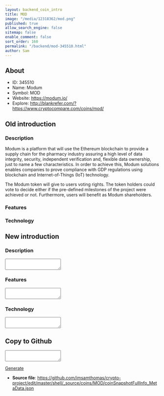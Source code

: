 ```yaml
---
layout: backend_coin_intro
title: MOD
image: "/media/12318362/mod.png"
published: true
allow_search_engine: false
sitemap: false
enable_comment: false
sort_order: 160
permalink: "/backend/mod-345510.html"
author: Sam
---
```


## About

- ID: 345510
- Name: Modum
- Symbol: MOD
- Website: https://modum.io/
- Explore: http://blankrefer.com/?https://www.cryptocompare.com/coins/mod/


## Old introduction

### Description

<p>Modum is a platform that will use the Ethereum blockchain to provide a supply chain for the pharmacy industry assuring a high level of data integrity, security, independent verification and, flexible data ownership, just to name a few characteristics. In order to achieve this, Modum solutions enables companies to prove compliance with GDP regulations using blockchain and Internet-of-Things (IoT) technology.</p><p>The Modum token will give to users voting rights. The token holders could vote to decide either if the pre-defined milestones of the project were achieved or not. Furthermore, users will benefit as Modum shareholders.</p>

### Features


### Technology




## New introduction


### Description
<textarea id="meta_description" name="description"></textarea>

### Features
<textarea id="meta_features" name="features"></textarea>

### Technology
<textarea id="meta_technology" name="technology"></textarea>


## Copy to Github

<textarea id="coinsnapshotfullinfo_metadata"></textarea>

<a href="#gen" onclick="generateMetaDatJson()">Generate</a>

- **Source file**: <a href="https://github.com/imsamthomas/crypto-project/edit/master/shell/_source/coins/MOD/coinSnapshotFullInfo_MetaData.json">https://github.com/imsamthomas/crypto-project/edit/master/shell/_source/coins/MOD/coinSnapshotFullInfo_MetaData.json</a>

